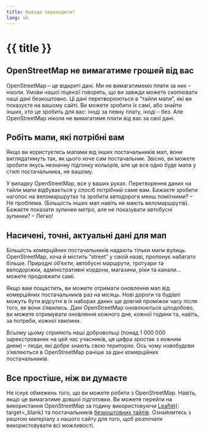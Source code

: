 ```yaml
---
title: Навіщо переходити?
lang: uk
---
```


# {{ title }}

## OpenStreetMap не вимагатиме грошей від вас

OpenStreetMap&nbsp;– це відкриті дані. Ми не вимагатимемо плати за них&nbsp;– ніколи. Умови нашої ліцензії говорять, що ви завжди можете скопіювати наші дані безкоштовно.
Ці дані перетворюються в “тайли мапи”, які ви показуєте на вашому сайті. Ви можете зробити їх самі, або знайти інших, хто це зробить для вас: іноді за певну плату, іноді&nbsp;– без. Але OpenStreetMap ніколи не вимагатиме плати від вас за свої дані.

## Робіть мапи, які потрібні вам

Якщо ви користуєтесь мапами від інших постачальників мап, вони виглядатимуть так, як цього хоче сам постачальник. Звісно, ви можете зробити якусь незначну підгонку кольорів, але це все одно буде мапа у стилі постачальника, не вашому.

У випадку OpenStreetMap, все у ваших руках. Перетворення даних на тайли мапи відбувається у спосіб потрібний саме вам. Бажаєте зробити наголос на веломаршрутах та зробити автодороги менш помітними?&nbsp;– Не проблема. (Більшість інших мап навіть не мають веломаршрутів). Бажаєте показати зупинки метро, але не показувати автобусні зупинки?&nbsp;– Легко!

## Насичені, точні, актуальні дані для мап

Більшість комерційних постачальників надають тільки мапи вулиць. OpenStreetMap, хоча й містить “street” у своїй назві, пропонує набагато більше. Природні обʼєкти, автобусні маршрути, тротуари та велодоріжки, адміністративні кордони, магазини, ріки та канали… можете продовжити самі.

Якщо вам пощастить, ви можете отримати оновлення мап від комерційних постачальників раз на місяць. Нові дороги та будівлі можуть бути відсутні в їх наборах даних ще довгий проміжок часу після того, як вони зʼявились. Дані OpenStreetMap оновлюються цілодобово, ви можете отримувати оновлення кожного дня, кожної години та, навіть, за потреби, кожної хвилини.

Всьому цьому сприяють наші добровольці (понад 1 000 000 зареєстрованих на цей час учасників, ця цифра зростає з кожним днем)&nbsp;– люди, які добре знають свою територію. Ось чому новобудови зʼявляються в OpenStreetMap раніше за дані комерційних постачальників.

## Все простіше, ніж ви думаєте

Не існує обмежень того, що ви можете робити з OpenStreetMap. Навіть, якщо це вимагатиме довшої підготовки. Ви можете перейти на використання OpenStreetMap за годину використовуючи [Leaflet](http://leafletjs.com/){: target=_blank} та постачальників [безкоштовних тайлів](/providers.md). Ознайомтесь з рештою матеріалу з нашого сайту для того, щоб розпочати використовувати всі можливості.
